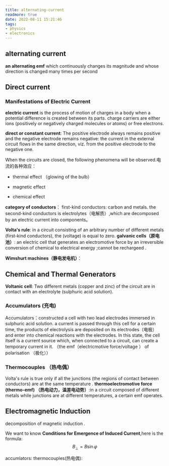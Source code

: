 ```yaml
---
title: alternating-current
readmore: true
date: 2022-08-11 15:21:46
tags:
- physics
- electronics
---
```

## alternating current

 **an alternating emf** which continuously changes its magnitude and whose direction is changed many times per second

## Direct current

###  Manifestations of Electric Current
**electric current** is the process of motion of charges in a body when a potential difference is created between its parts. charge carriers are either ions (positively or negatively charged molecules or atoms) or free electrons. 

 **direct or constant current**: The positive electrode always remains positive and the negative electrode remains negative: the current in the external circuit flows in the same direction, viz. from the positive electrode to the negative one. 

When the circuits are closed, the following phenomena will be observed.电流的各种效应：

-  thermal effect （glowing of the bulb）

-  magnetic effect

-  chemical effect

  **category of conductors**： first-kind conductors: carbon and metals. the second-kind conductors is electrolytes（电解质）,which are decomposed by an electric current into components。
  
  **Volta's rule**: in a circuit consisting of an arbitrary number of different metals (first-kind conductors), the  (voltage) is equal to zero.
   **galvanic cells（原电池）**: an electric cell that generates an electromotive force by an irreversible conversion of chemical to electrical energy ;cannot be rechargeed .
  
  **Wimshurt machines（静电发电机）**：

## Chemical and Thermal Generators
**Voltanic cell**: Two different metals (copper and zinc) of the circuit are in contact with an electrolyte (sulphuric acid solution). 

### Accumulators (充电)

Accumulators：constructed a cell with two lead electrodes immersed in sulphuric acid solution. a current is passed through this cell for a certain time, the products of electrolysis are deposited on its electrodes（电极） and enter into chemical reactions with the electrodes. In this state, the cell itself is a current source which, when connected to a circuit, can create a temporary current in it. （the emf（electricmotive force/voltage ） of polarisation （极化））
### Thermocouples （热电偶）
Volta's rule is true only if all the junctions (the regions of contact between conductors) are at the same temperature .
**thermoelectromotive force (thermo-emf) （热电动力，温差电动势）**:in a circuit composed of different metals while junctions are at different temperatures, a certain emf operates.

## Electromagnetic Induction

decomposition of magnetic induction .

We want to know **Conditions for Emergence of Induced Current**,here is the formula:
$$
B_\bot=B\sin \varphi 
$$







accumlators:
thermocouples(热电偶):